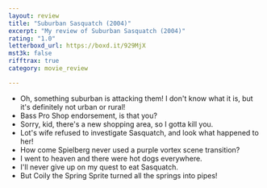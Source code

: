 ```yaml
---
layout: review
title: "Suburban Sasquatch (2004)"
excerpt: "My review of Suburban Sasquatch (2004)"
rating: "1.0"
letterboxd_url: https://boxd.it/929MjX
mst3k: false
rifftrax: true
category: movie_review

---
```


* Oh, something suburban is attacking them! I don't know what it is, but it's definitely not urban or rural!
* Bass Pro Shop endorsement, is that you?
* Sorry, kid, there's a new shopping area, so I gotta kill you.
* Lot's wife refused to investigate Sasquatch, and look what happened to her!
* How come Spielberg never used a purple vortex scene transition?
* I went to heaven and there were hot dogs everywhere.
* I'll never give up on my quest to eat Sasquatch.
* But Coily the Spring Sprite turned all the springs into pipes!